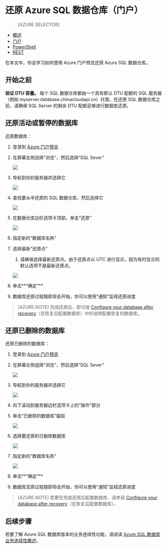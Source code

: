 <properties
   pageTitle="还原 Azure SQL 数据仓库（门户）| Azure"
   description="用于还原 SQL 数据仓库的 Azure 门户任务。"
   services="sql-data-warehouse"
   documentationCenter="NA"
   authors="Lakshmi1812"
   manager="barbkess"
   editor=""/>  


<tags
   ms.service="sql-data-warehouse"
   ms.devlang="NA"
   ms.topic="article"
   ms.tgt_pltfrm="NA"
   ms.workload="data-services"
   ms.date="09/21/2016"
   wacn.date="10/31/2016"
   ms.author="lakshmir;barbkess;sonyama"/>

# 还原 Azure SQL 数据仓库（门户）

> [AZURE.SELECTOR]
- [概述][]
- [门户][]
- [PowerShell][]
- [REST][]

在本文中，你会学习如何使用 Azure 门户预览还原 Azure SQL 数据仓库。

## 开始之前

**验证 DTU 容量。** 每个 SQL 数据仓库都由一个具有默认 DTU 配额的 SQL 服务器（例如 myserver.database.chinacloudapi.cn）托管。在还原 SQL 数据仓库之前，请确保 SQL Server 的剩余 DTU 配额足够进行数据库还原。


## 还原活动或暂停的数据库

还原数据库：

1. 登录到 [Azure 门户预览][]
2. 在屏幕左侧选择“浏览”，然后选择“SQL Sever”
    
    ![](./media/sql-data-warehouse-restore-database-portal/01-browse-for-sql-server.png)
    
3. 导航到你的服务器并选择它
    
    ![](./media/sql-data-warehouse-restore-database-portal/01-select-server.png)

4. 查找要从中还原的 SQL 数据仓库，然后选择它
    
    ![](./media/sql-data-warehouse-restore-database-portal/01-select-active-dw.png)
5. 在数据仓库边栏选项卡顶部，单击“还原”
    
    ![](./media/sql-data-warehouse-restore-database-portal/01-select-restore-from-active.png)

6. 指定新的“数据库名称”
7. 选择最新“还原点”
    1. 请确保选择最新还原点。由于还原点以 UTC 进行显示，因为有时显示的默认选项不是最新还原点。
    
    ![](./media/sql-data-warehouse-restore-database-portal/01-restore-blade-from-active.png)

8. 单击**“确定”**
9. 数据库还原过程随即将会开始，你可以使用“通知”监视还原进度

>[AZURE.NOTE] 完成还原后，即可按 [Configure your database after recovery][]（在恢复后配置数据库）中的说明配置恢复的数据库。


## 还原已删除的数据库

还原已删除的数据库：

1. 登录到 [Azure 门户预览][]
2. 在屏幕左侧选择“浏览”，然后选择“SQL Sever”
    
    ![](./media/sql-data-warehouse-restore-database-portal/01-browse-for-sql-server.png)

3. 导航到你的服务器并选择它
    
    ![](./media/sql-data-warehouse-restore-database-portal/02-select-server.png)

4. 向下滚动到服务器边栏选项卡上的“操作”部分
5. 单击“已删除的数据库”磁贴
    
    ![](./media/sql-data-warehouse-restore-database-portal/02-select-deleted-dws.png)

6. 选择要还原的已删除数据库
    
    ![](./media/sql-data-warehouse-restore-database-portal/02-select-deleted-dw.png)

7. 指定新的“数据库名称”
    
    ![](./media/sql-data-warehouse-restore-database-portal/02-restore-blade-from-deleted.png)
    
8. 单击**“确定”**
9. 数据库还原过程随即将会开始，你可以使用“通知”监视还原进度

>[AZURE.NOTE] 若要在完成还原后配置数据库，请参阅 [Configure your database after recovery][]（在恢复后配置数据库）。

## 后续步骤
若要了解 Azure SQL 数据库版本的业务连续性功能，请阅读 [Azure SQL 数据库业务连续性概述][]。

<!--Image references-->


<!--Article references-->
[Azure SQL 数据库业务连续性概述]: /documentation/articles/sql-database-business-continuity/
[概述]: /documentation/articles/sql-data-warehouse-restore-database-overview/
[门户]: /documentation/articles/sql-data-warehouse-restore-database-portal/
[PowerShell]: /documentation/articles/sql-data-warehouse-restore-database-powershell/
[REST]: /documentation/articles/sql-data-warehouse-restore-database-rest-api/
[Configure your database after recovery]: /documentation/articles/sql-database-disaster-recovery

<!--MSDN references-->

<!--Blog references-->

<!--Other Web references-->

[Azure 门户预览]: https://portal.azure.cn/

<!---HONumber=Mooncake_1024_2016-->
